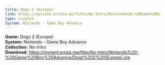 ```yaml
---
title: Dogz 2 (Europe)
link: https://myrient.erista.me/files/No-Intro/Nintendo%20-%20Game%20Boy%20Advance/Dogz%202%20(Europe).zip
type: single1
System: Nintendo - Game Boy Advance
---
```

<b>Game:</b> Dogz 2 (Europe)<br>
<b>System:</b> Nintendo - Game Boy Advance<br>
<b>Collection:</b> No-Intro<br>
<b>Download:</b> https://myrient.erista.me/files/No-Intro/Nintendo%20-%20Game%20Boy%20Advance/Dogz%202%20(Europe).zip
